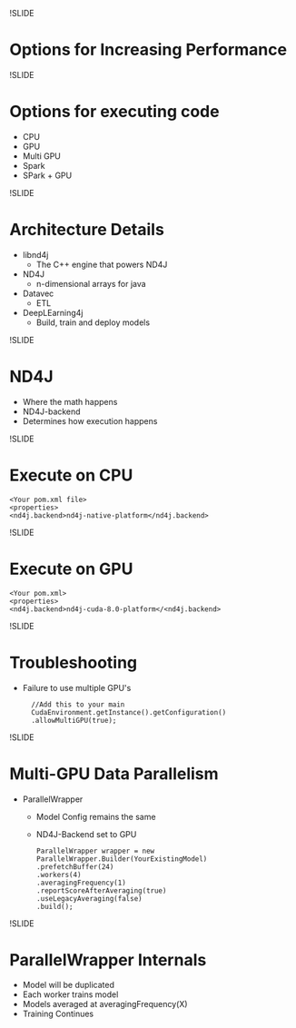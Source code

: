 !SLIDE 

# Options for Increasing Performance


!SLIDE 


# Options for executing code

* CPU
* GPU
* Multi GPU
* Spark
* SPark + GPU




!SLIDE 

# Architecture Details

* libnd4j
  * The C++ engine that powers ND4J
* ND4J
  * n-dimensional arrays for java
* Datavec
  * ETL 
* DeepLEarning4j 
  * Build, train and deploy models

!SLIDE 

# ND4J 

* Where the math happens
* ND4J-backend
* Determines how execution happens


!SLIDE 

# Execute on CPU

	<Your pom.xml file>
	<properties>
	<nd4j.backend>nd4j-native-platform</nd4j.backend>


!SLIDE 

# Execute on GPU

	<Your pom.xml>
	<properties>
	<nd4j.backend>nd4j-cuda-8.0-platform</<nd4j.backend>

!SLIDE 

# Troubleshooting

* Failure to use multiple GPU's

		//Add this to your main
		CudaEnvironment.getInstance().getConfiguration()
		.allowMultiGPU(true);
		
		
!SLIDE 

# Multi-GPU Data Parallelism

* ParallelWrapper
  * Model Config remains the same
  * ND4J-Backend set to GPU
  
  
		ParallelWrapper wrapper = new ParallelWrapper.Builder(YourExistingModel)
        .prefetchBuffer(24)
        .workers(4)
        .averagingFrequency(1)
        .reportScoreAfterAveraging(true)
        .useLegacyAveraging(false)
        .build();


!SLIDE 

# ParallelWrapper Internals

* Model will be duplicated
* Each worker trains model
* Models averaged at averagingFrequency(X)
* Training Continues





